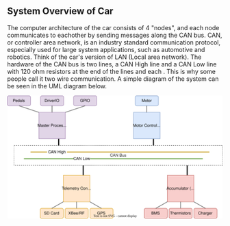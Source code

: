 ## System Overview of Car
The computer architecture of the car consists of 4 "nodes", and each node communicates to eachother by sending messages along the CAN bus. CAN, or controller area network, is an industry standard communication protocol, especially used for large system applications, such as automotive and robotics. Think of the car's version of LAN (Local area network). The hardware of the CAN bus is two lines, a CAN High line and a CAN Low line with 120 ohm resistors at the end of the lines and each . This is why some people call it two wire communication. A simple diagram of the system can be seen in the UML diagram below.

![Testpic](https://github.com/Northeastern-Electric-Racing/Embedded_Code/blob/ndepatie-dev/system.drawio.svg)